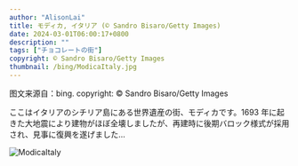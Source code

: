 ```yaml
---
author: "AlisonLai"
title: モディカ, イタリア (© Sandro Bisaro/Getty Images)
date: 2024-03-01T06:00:17+0800
description: ""
tags: ["チョコレートの街"]
copyright: © Sandro Bisaro/Getty Images
thumbnail: /bing/ModicaItaly.jpg
---
```

图文来源自：bing.  copyright: © Sandro Bisaro/Getty Images

ここはイタリアのシチリア島にある世界遺産の街、モディカです。1693 年に起きた大地震により建物がほぼ全壊しましたが、再建時に後期バロック様式が採用され、見事に復興を遂げました…

![ModicaItaly](/bing/ModicaItaly.jpg)
